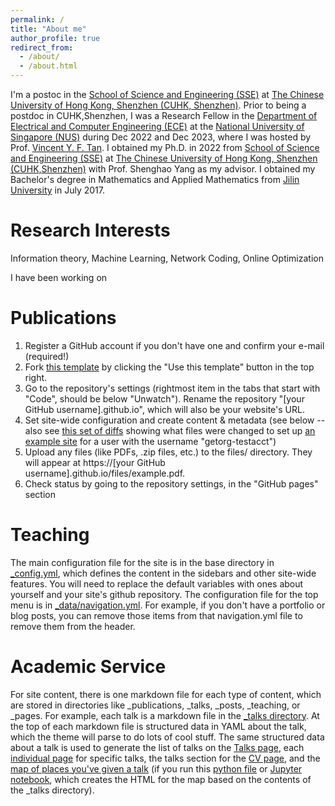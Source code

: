 ```yaml
---
permalink: /
title: "About me"
author_profile: true
redirect_from: 
  - /about/
  - /about.html
---
```


I'm a postoc in the [School of Science and Engineering (SSE)](https://sse.cuhk.edu.cn/en) at [The Chinese University of Hong Kong, Shenzhen (CUHK, Shenzhen)](https://www.cuhk.edu.cn/en). Prior to being a postdoc in CUHK,Shenzhen, I was a Research Fellow in the [Department of Electrical and Computer Engineering (ECE)](https://www.eng.nus.edu.sg/ece/) at the [National University of Singapore (NUS)](https://www.nus.edu.sg/) during Dec 2022 and Dec 2023, where I was hosted by Prof. [Vincent Y. F. Tan](https://vyftan.github.io/). I obtained my Ph.D. in 2022 from [School of Science and Engineering (SSE)](https://sse.cuhk.edu.cn/en) at [The Chinese University of Hong Kong, Shenzhen (CUHK,Shenzhen)](https://www.cuhk.edu.cn/en) with Prof. Shenghao Yang as my advisor. I obtained my Bachelor's degree in Mathematics and Applied Mathematics from [Jilin University](https://www.jlu.edu.cn/#) in July 2017.

Research Interests
======
Information theory, Machine Learning, Network Coding, Online Optimization

I have been working on 

Publications
======
1. Register a GitHub account if you don't have one and confirm your e-mail (required!)
1. Fork [this template](https://github.com/academicpages/academicpages.github.io) by clicking the "Use this template" button in the top right. 
1. Go to the repository's settings (rightmost item in the tabs that start with "Code", should be below "Unwatch"). Rename the repository "[your GitHub username].github.io", which will also be your website's URL.
1. Set site-wide configuration and create content & metadata (see below -- also see [this set of diffs](http://archive.is/3TPas) showing what files were changed to set up [an example site](https://getorg-testacct.github.io) for a user with the username "getorg-testacct")
1. Upload any files (like PDFs, .zip files, etc.) to the files/ directory. They will appear at https://[your GitHub username].github.io/files/example.pdf.  
1. Check status by going to the repository settings, in the "GitHub pages" section

Teaching
======
The main configuration file for the site is in the base directory in [_config.yml](https://github.com/academicpages/academicpages.github.io/blob/master/_config.yml), which defines the content in the sidebars and other site-wide features. You will need to replace the default variables with ones about yourself and your site's github repository. The configuration file for the top menu is in [_data/navigation.yml](https://github.com/academicpages/academicpages.github.io/blob/master/_data/navigation.yml). For example, if you don't have a portfolio or blog posts, you can remove those items from that navigation.yml file to remove them from the header. 

Academic Service
======
For site content, there is one markdown file for each type of content, which are stored in directories like _publications, _talks, _posts, _teaching, or _pages. For example, each talk is a markdown file in the [_talks directory](https://github.com/academicpages/academicpages.github.io/tree/master/_talks). At the top of each markdown file is structured data in YAML about the talk, which the theme will parse to do lots of cool stuff. The same structured data about a talk is used to generate the list of talks on the [Talks page](https://academicpages.github.io/talks), each [individual page](https://academicpages.github.io/talks/2012-03-01-talk-1) for specific talks, the talks section for the [CV page](https://academicpages.github.io/cv), and the [map of places you've given a talk](https://academicpages.github.io/talkmap.html) (if you run this [python file](https://github.com/academicpages/academicpages.github.io/blob/master/talkmap.py) or [Jupyter notebook](https://github.com/academicpages/academicpages.github.io/blob/master/talkmap.ipynb), which creates the HTML for the map based on the contents of the _talks directory).



